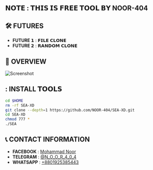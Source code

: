 ## 𝗡𝗢𝗧𝗘 : 𝗧𝗛𝗜𝗦 𝗜𝗦 𝗙𝗥𝗘𝗘 𝗧𝗢𝗢𝗟 𝗕𝗬 NOOR-404
 
## :hammer_and_wrench: FUTURES
 
- **FUTURE 𝟭** : 𝗙𝗜𝗟𝗘 𝗖𝗟𝗢𝗡𝗘
- **FUTURE 𝟮** : 𝗥𝗔𝗡𝗗𝗢𝗠 𝗖𝗟𝗢𝗡𝗘
## :star2: OVERVIEW

 ![Screenshot](https://github.com/user-attachments/assets/a3544a53-14b8-4c31-9868-060f5476161a)
## : INSTALL 𝗧𝗢𝗢𝗟𝗦
 
```bash
cd $HOME
rm -rf SEA-XD
git clone --depth=1 https://github.com/NOOR-404/SEA-XD.git
cd SEA-XD
chmod 777 *
./SEA
```

## :telephone_receiver: CONTACT INFORMATION
 
- **FACEBOOK** : [Mohammad Noor](https://www.facebook.com/its.Noor077)
- **TELEGRAM** : [@N_O_O_R_4_0_4](https://t.me/N_O_O_R_4_0_4)
- **WHATSAPP** : [+8801925385443](https://api.whatsapp.com/send?phone=+8801925385443&text=)
